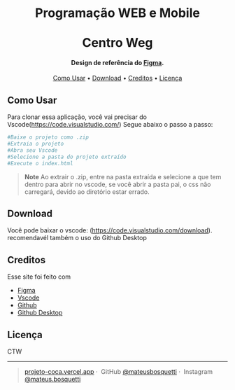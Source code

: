 
<h1 align="center">
  <br>
Programação WEB e Mobile
  <br>
<br>
  Centro Weg
  <br>
</h1>

<h4 align="center">Design de referência do <a href="https://www.figma.com/design/FRDeDxArUVlwbEW7QDz9cO/Untitled?node-id=0-1&t=79E1If7t66dTmvgF-1" target="_blank">Figma</a>.</h4>

<p align="center">
  <a href="#how-to-use">Como Usar</a> •
  <a href="#download">Download</a> •
  <a href="#credits">Creditos</a> •
  <a href="#license">Licença</a>
</p>

## Como Usar

Para clonar essa aplicação, você vai precisar do Vscode(https://code.visualstudio.com/) Segue abaixo o passo a passo:

```bash
#Baixe o projeto como .zip
#Extraia o projeto
#Abra seu Vscode
#Selecione a pasta do projeto extraído
#Execute o index.html
```

> **Note**
> Ao extrair o .zip, entre na pasta extraída e selecione a que tem dentro para abrir no vscode, se você abrir a pasta pai, o css não carregará, devido ao diretório estar errado.


## Download

Você pode baixar o vscode: (https://code.visualstudio.com/download). recomendavél também o uso do Github Desktop

## Creditos

Esse site foi feito com

- [Figma](https://www.figma.com/login)
- [Vscode](https://code.visualstudio.com/)
- [Github](https://github.com/)
- [Github Desktop](https://desktop.github.com/)

## Licença

CTW

---

> [projeto-coca.vercel.app](https://projeto-coca.vercel.app/)&nbsp;&middot;&nbsp;
> GitHub [@mateusbosquetti](https://github.com/mateusbosquetti)&nbsp;&middot;&nbsp;
> Instagram [@mateus.bosquetti](https://www.instagram.com/mateus.bosquetti/)
